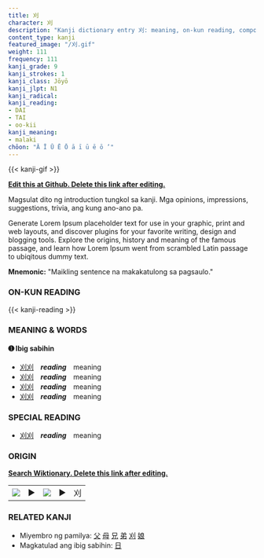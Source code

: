 ```yaml
---
title: 刈
character: 刈
description: "Kanji dictionary entry 刈: meaning, on-kun reading, compounds, origin, related kanji"
content_type: kanji
featured_image: "/刈.gif"
weight: 111
frequency: 111
kanji_grade: 9
kanji_strokes: 1
kanji_class: Jōyō
kanji_jlpt: N1
kanji_radical: 
kanji_reading: 
- DAI
- TAI
- oo-kii
kanji_meaning:
- malaki
chōon: "Ā Ī Ū Ē Ō ā ī ū ē ō ’"
---
```

[//]: # (Don't edit the line below. Kanji animated GIF code is automatically generated.)
{{< kanji-gif >}}

[//]: # (Edit below this line.)

**[Edit this at Github. Delete this link after editing.](https://github.com/tim0g/tim/tree/main/content/kanji/刈/index.md)**

Magsulat dito ng introduction tungkol sa kanji. Mga opinions, impressions, suggestions, trivia, ang kung ano-ano pa.

Generate Lorem Ipsum placeholder text for use in your graphic, print and web layouts, and discover plugins for your favorite writing, design and blogging tools. Explore the origins, history and meaning of the famous passage, and learn how Lorem Ipsum went from scrambled Latin passage to ubiqitous dummy text.
 
**Mnemonic:** "Maikling sentence na makakatulong sa pagsaulo."

### ON-KUN READING

[//]: # (Don't edit the line below. ON-KUN READING code is automatically generated.)
{{< kanji-reading >}}

### MEANING & WORDS

#### ➊ **Ibig sabihin**
  - [刈](../刈)[刈](../刈)　***reading***　meaning
  - [刈](../刈)[刈](../刈)　***reading***　meaning
  - [刈](../刈)[刈](../刈)　***reading***　meaning
  - [刈](../刈)[刈](../刈)　***reading***　meaning

### SPECIAL READING
  - [刈](../刈)[刈](../刈)　***reading***　meaning

### ORIGIN

**[Search Wiktionary. Delete this link after editing.](https://wiktionary.org/wiki/刈)**
<table class="kanji-table"><tr><td>
<img src="60px-刈-bronze.svg.png">
</td><td>▶</td><td>
<img src="60px-刈-oracle.svg.png">
</td><td>▶</td>
<td class="kanji-origin">刈</td>
</tr></table>

### RELATED KANJI
- Miyembro ng pamilya: [父](../父) [母](../母) [兄](../兄) [弟](../弟) [刈](../刈) [娘](../娘)
- Magkatulad ang ibig sabihin: [日](../日)
